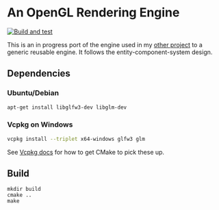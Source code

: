 # An OpenGL Rendering Engine
[![Build and test](https://github.com/jackgerrits/ore/workflows/Build%20and%20test/badge.svg?branch=master)](https://github.com/jackgerrits/ore/actions?query=workflow%3A%22Build+and+test%22)


This is an in progress port of the engine used in my [other project](https://github.com/jackgerrits/opengl-car-game) to a generic reusable engine. It follows the entity-component-system design.

## Dependencies

### Ubuntu/Debian
```sh
apt-get install libglfw3-dev libglm-dev
```
### Vcpkg on Windows
```sh
vcpkg install --triplet x64-windows glfw3 glm
```
See [Vcpkg docs](https://github.com/Microsoft/vcpkg/blob/master/docs/users/integration.md#with-cmake) for how to get CMake to pick these up.

## Build
```
mkdir build
cmake ..
make
```
